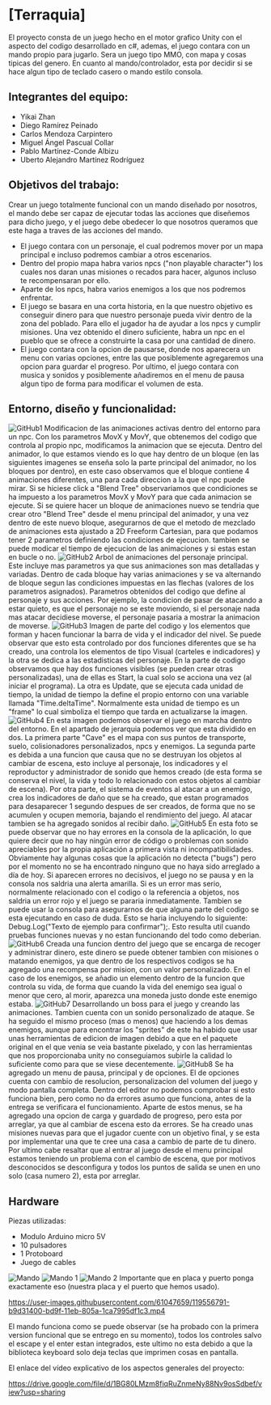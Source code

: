 # [Terraquia]

El proyecto consta de un juego hecho en el motor grafico Unity con el aspecto del codigo desarrollado en c#, ademas, el juego contara con un mando propio para jugarlo. Sera un juego tipo MMO, con mapa y cosas tipicas del genero. En cuanto al mando/controlador, esta por decidir si se hace algun tipo de teclado casero o mando estilo consola. 

## Integrantes del equipo:

- Yikai Zhan
- Diego Ramírez Peinado
- Carlos Mendoza Carpintero
- Miguel Ángel Pascual Collar
- Pablo Martínez-Conde Albizu
- Uberto Alejandro Martínez Rodríguez

## Objetivos del trabajo:

Crear un juego totalmente funcional con un mando diseñado por nosotros, el mando debe ser capaz de ejecutar todas las acciones que diseñemos para dicho juego, y el juego debe obedecer lo que nosotros queramos que este haga a traves de las acciones del mando. 
- El juego contara con un personaje, el cual podremos mover por un mapa principal e incluso podremos cambiar a otros escenarios.
- Dentro del propio mapa habra varios npcs ("non playable character") los cuales nos daran unas misiones o recados para hacer, algunos incluso te recompensaran por ello.
- Aparte de los npcs, habra varios enemigos a los que nos podremos enfrentar.
- El juego se basara en una corta historia, en la que nuestro objetivo es conseguir dinero para que nuestro personaje pueda vivir dentro de la zona del poblado. Para ello el jugador ha de ayudar a los npcs y cumplir misiones. Una vez obtenido el dinero suficiente, habra un npc en el pueblo que se ofrece a construirte la casa por una cantidad de dinero.
- El juego contara con la opcion de pausarse, donde nos aparecera un menu con varias opciones, entre las que posiblemente agregaremos una opcion para guardar el progreso.
Por ultimo, el juego contara con musica y sonidos y posiblemente añadiremos en el menu de pausa algun tipo de forma para modificar el volumen de esta.

## Entorno, diseño y funcionalidad:
![GitHub1](https://user-images.githubusercontent.com/61047659/119157555-99305480-ba55-11eb-896d-3565dac1511a.png)
Modificacion de las animaciones activas dentro del entorno para un npc. Con los parametros MovX y MovY, que obtenemos del codigo que controla al propio npc, modificamos la animacion que se ejecuta. Dentro del animador, lo que estamos viendo es lo que hay dentro de un bloque (en las siguientes imagenes se enseña solo la parte principal del animador, no los bloques por dentro), en este caso observamos que el bloque contiene 4 animaciones diferentes, una para cada direccion a la que el npc puede mirar. Si se hiciese click a "Blend Tree" observariamos que condiciones se ha impuesto a los parametros MovX y MovY para que cada animacion se ejecute. Si se quiere hacer un bloque de animaciones nuevo se tendria que crear otro "Blend Tree" desde el menu principal del animador, y una vez dentro de este nuevo bloque, asegurarnos de que el metodo de mezclado de animaciones esta ajustado a 2D Freeform Cartesian, para que podamos tener 2 parametros definiendo las condiciones de ejecucion. tambien se puede modicar el tiempo de ejecucion de las animaciones y si estas estan en bucle o no.
![GitHub2](https://user-images.githubusercontent.com/61047659/119157575-9c2b4500-ba55-11eb-869c-b2aa456efe97.png)
Arbol de animaciones del personaje principal. Este incluye mas parametros ya que sus animaciones son mas detalladas y variadas. Dentro de cada bloque hay varias animaciones y se va alternando de bloque segun las condiciones impuestas en las flechas (valores de los parametros asignados). Parametros obtenidos del codigo que define al personaje y sus acciones. Por ejemplo, la condicion de pasar de atacando a estar quieto, es que el personaje no se este moviendo, si el personaje nada mas atacar decidiese moverse, el personaje pasaria a mostrar la animacion de moverse.
![GitHub3](https://user-images.githubusercontent.com/61047659/119157584-a0eff900-ba55-11eb-9895-c3e13821ad90.png)
Imagen de parte del codigo y los elementos que forman y hacen funcionar la barra de vida y el indicador del nivel. Se puede observar que esto esta controlado por dos funciones diferentes que se ha creado, una controla los elementos de tipo Visual (carteles e indicadores) y la otra se dedica a las estadisticas del personaje. En la parte de codigo observamos que hay dos funciones visibles (se pueden crear otras personalizadas), una de ellas es Start, la cual solo se acciona una vez (al iniciar el programa). La otra es Update, que se ejecuta cada unidad de tiempo, la unidad de tiempo la define el propio entorno con una variable llamada "Time.deltaTime". Normalmente esta unidad de tiempo es un "frame" lo cual simboliza el tiempo que tarda en actualizarse la imagen.
![GitHub4](https://user-images.githubusercontent.com/61047659/119157606-a64d4380-ba55-11eb-85cf-13ea10a0fe27.png)
En esta imagen podemos observar el juego en marcha dentro del entorno. En el apartado de jerarquia podemos ver que esta dividido en dos. La primera parte "Cave" es el mapa con sus puntos de transporte, suelo, colisionadores personalizados, npcs y enemigos. La segunda parte es debida a una funcion que causa que no se destruyan los objetos al cambiar de escena, esto incluye al personaje, los indicadores y el reproductor y administrador de sonido que hemos creado (de esta forma se conserva el nivel, la vida y todo lo relacionado con estos objetos al cambiar de escena). Por otra parte, el sistema de eventos al atacar a un enemigo, crea los indicadores de daño que se ha creado, que estan programados para desaparecer 1 segundo despues de ser creados, de forma que no se acumulen y ocupen memoria, bajando el rendimiento del juego. Al atacar tambien se ha agregado sonidos al recibir daño.
![GitHub5](https://user-images.githubusercontent.com/61047659/119157614-a8170700-ba55-11eb-91e5-26a77752cacb.png)
En esta foto se puede observar que no hay errores en la consola de la aplicación, lo que quiere decir que no hay ningún error de código o problemas con sonido apreciables por la propia aplicación a primera vista ni incompatibilidades. Obviamente hay algunas cosas que la aplicación no detecta ("bugs") pero por el momento no se ha encontrado ninguno que no haya sido arreglado a día de hoy. Si aparecen errores no decisivos, el juego no se pausa y en la consola nos saldria una alerta amarilla. Si es un error mas serio, normalmente relacionado con el codigo o la referencia a objetos, nos saldria un error rojo y el juego se pararia inmediatamente. Tambien se puede usar la consola para asegurarnos de que alguna parte del codigo se esta ejecutando en caso de duda. Esto se haria incluyendo lo siguiente: Debug.Log("Texto de ejemplo para confirmar");. Esto resulta util cuando pruebas funciones nuevas y no estan funcionando del todo como deberian.
![GitHub6](https://user-images.githubusercontent.com/61047659/119199407-45d8f900-ba8b-11eb-80d9-7fc28254b626.png)
Creada una funcion dentro del juego que se encarga de recoger y administrar dinero, este dinero se puede obtener tambien con misiones o matando enemigos, ya que dentro de los respectivos codigos se ha agregado una recompensa por mision, con un valor personalizado. En el caso de los enemigos, se añadio un elemento dentro de la funcion que controla su vida, de forma que cuando la vida del enemigo sea igual o menor que cero, al morir, aparezca una moneda justo donde este enemigo estaba.
![GitHub7](https://user-images.githubusercontent.com/61047659/119199425-4ec9ca80-ba8b-11eb-8cb9-31c4724b25c3.png)
Desarrollando un boss para el juego y creando las animaciones. Tambien cuenta con un sonido personalizado de ataque. Se ha seguido el mismo proceso (mas o menos) que haciendo a los demas enemigos, aunque para encontrar los "sprites" de este ha habido que usar unas herramientas de edicion de imagen debido a que en el paquete original en el que venia se veia bastante pixelado, y con las herramientas que nos proporcionaba unity no conseguiamos subirle la calidad lo suficiente como para que se viese decentemente.
![GitHub8](https://user-images.githubusercontent.com/61047659/119543044-83da6380-bd90-11eb-8d59-94b9d1599f40.png)
Se ha agregado un menu de pausa, principal y de opciones. El de opciones cuenta con cambio de resolucion, personalizacion del volumen del juego y modo pantalla completa. Dentro del editor no podemos comprobar si esto funciona bien, pero como no da errores asumo que funciona, antes de la entrega se verificara el funcionamiento. Aparte de estos menus, se ha agregado una opcion de carga y guardado de progreso, pero esta por arreglar, ya que al cambiar de escena esto da errores. Se ha creado unas misiones nuevas para que el jugador cuente con un objetivo final, y se esta por implementar una que te cree una casa a cambio de parte de tu dinero. Por ultimo cabe resaltar que al entrar al juego desde el menu principal estamos teniendo un problema con el cambio de escena, que por motivos desconocidos se desconfigura y todos los puntos de salida se unen en uno solo (casa numero 2), esta por arreglar.
## Hardware
Piezas utilizadas:
- Modulo Arduino micro 5V
- 10 pulsadores
- 1 Protoboard
- Juego de cables

![Mando](https://user-images.githubusercontent.com/61047659/119541756-12e67c00-bd8f-11eb-87a0-31d755800220.jpg)
![Mando 1](https://user-images.githubusercontent.com/61047659/119541748-111cb880-bd8f-11eb-8f71-aa117fce6d0c.jpg)
![Mando 2](https://user-images.githubusercontent.com/61047659/119543873-6eb20480-bd91-11eb-920e-1b7961069fba.jpg)
Importante que en placa y puerto ponga exactamente eso (nuestra placa y el puerto que hemos usado).


https://user-images.githubusercontent.com/61047659/119556791-b9d31400-bd9f-11eb-805a-1ca7995df1c3.mp4


El mando funciona como se puede observar (se ha probado con la primera version funcional que se entrego en su momento), todos los controles salvo el escape y el enter estan integrados, este ultimo no esta debido a que la biblioteca keyboard solo deja teclas que imprimen cosas en pantalla.

El enlace del vídeo explicativo de los aspectos generales del proyecto:

https://drive.google.com/file/d/1BG80LMzm8fiqRuZnmeNy88Nv9osSdbef/view?usp=sharing
